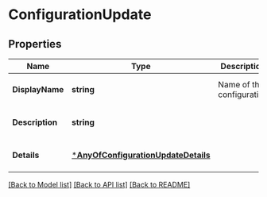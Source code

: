 # ConfigurationUpdate

## Properties
Name | Type | Description | Notes
------------ | ------------- | ------------- | -------------
**DisplayName** | **string** | Name of the configuration | [optional] [default to null]
**Description** | **string** |  | [optional] [default to null]
**Details** | [***AnyOfConfigurationUpdateDetails**](AnyOfConfigurationUpdateDetails.md) |  | [optional] [default to null]

[[Back to Model list]](../README.md#documentation-for-models) [[Back to API list]](../README.md#documentation-for-api-endpoints) [[Back to README]](../README.md)

